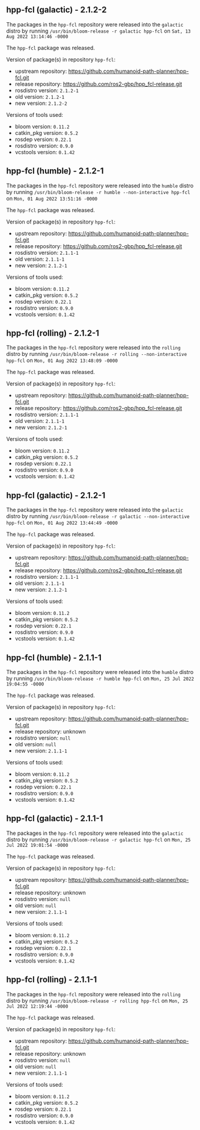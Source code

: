 ## hpp-fcl (galactic) - 2.1.2-2

The packages in the `hpp-fcl` repository were released into the `galactic` distro by running `/usr/bin/bloom-release -r galactic hpp-fcl` on `Sat, 13 Aug 2022 13:14:46 -0000`

The `hpp-fcl` package was released.

Version of package(s) in repository `hpp-fcl`:

- upstream repository: https://github.com/humanoid-path-planner/hpp-fcl.git
- release repository: https://github.com/ros2-gbp/hpp_fcl-release.git
- rosdistro version: `2.1.2-1`
- old version: `2.1.2-1`
- new version: `2.1.2-2`

Versions of tools used:

- bloom version: `0.11.2`
- catkin_pkg version: `0.5.2`
- rosdep version: `0.22.1`
- rosdistro version: `0.9.0`
- vcstools version: `0.1.42`


## hpp-fcl (humble) - 2.1.2-1

The packages in the `hpp-fcl` repository were released into the `humble` distro by running `/usr/bin/bloom-release -r humble --non-interactive hpp-fcl` on `Mon, 01 Aug 2022 13:51:16 -0000`

The `hpp-fcl` package was released.

Version of package(s) in repository `hpp-fcl`:

- upstream repository: https://github.com/humanoid-path-planner/hpp-fcl.git
- release repository: https://github.com/ros2-gbp/hpp_fcl-release.git
- rosdistro version: `2.1.1-1`
- old version: `2.1.1-1`
- new version: `2.1.2-1`

Versions of tools used:

- bloom version: `0.11.2`
- catkin_pkg version: `0.5.2`
- rosdep version: `0.22.1`
- rosdistro version: `0.9.0`
- vcstools version: `0.1.42`


## hpp-fcl (rolling) - 2.1.2-1

The packages in the `hpp-fcl` repository were released into the `rolling` distro by running `/usr/bin/bloom-release -r rolling --non-interactive hpp-fcl` on `Mon, 01 Aug 2022 13:48:09 -0000`

The `hpp-fcl` package was released.

Version of package(s) in repository `hpp-fcl`:

- upstream repository: https://github.com/humanoid-path-planner/hpp-fcl.git
- release repository: https://github.com/ros2-gbp/hpp_fcl-release.git
- rosdistro version: `2.1.1-1`
- old version: `2.1.1-1`
- new version: `2.1.2-1`

Versions of tools used:

- bloom version: `0.11.2`
- catkin_pkg version: `0.5.2`
- rosdep version: `0.22.1`
- rosdistro version: `0.9.0`
- vcstools version: `0.1.42`


## hpp-fcl (galactic) - 2.1.2-1

The packages in the `hpp-fcl` repository were released into the `galactic` distro by running `/usr/bin/bloom-release -r galactic --non-interactive hpp-fcl` on `Mon, 01 Aug 2022 13:44:49 -0000`

The `hpp-fcl` package was released.

Version of package(s) in repository `hpp-fcl`:

- upstream repository: https://github.com/humanoid-path-planner/hpp-fcl.git
- release repository: https://github.com/ros2-gbp/hpp_fcl-release.git
- rosdistro version: `2.1.1-1`
- old version: `2.1.1-1`
- new version: `2.1.2-1`

Versions of tools used:

- bloom version: `0.11.2`
- catkin_pkg version: `0.5.2`
- rosdep version: `0.22.1`
- rosdistro version: `0.9.0`
- vcstools version: `0.1.42`


## hpp-fcl (humble) - 2.1.1-1

The packages in the `hpp-fcl` repository were released into the `humble` distro by running `/usr/bin/bloom-release -r humble hpp-fcl` on `Mon, 25 Jul 2022 19:04:55 -0000`

The `hpp-fcl` package was released.

Version of package(s) in repository `hpp-fcl`:

- upstream repository: https://github.com/humanoid-path-planner/hpp-fcl.git
- release repository: unknown
- rosdistro version: `null`
- old version: `null`
- new version: `2.1.1-1`

Versions of tools used:

- bloom version: `0.11.2`
- catkin_pkg version: `0.5.2`
- rosdep version: `0.22.1`
- rosdistro version: `0.9.0`
- vcstools version: `0.1.42`


## hpp-fcl (galactic) - 2.1.1-1

The packages in the `hpp-fcl` repository were released into the `galactic` distro by running `/usr/bin/bloom-release -r galactic hpp-fcl` on `Mon, 25 Jul 2022 19:01:54 -0000`

The `hpp-fcl` package was released.

Version of package(s) in repository `hpp-fcl`:

- upstream repository: https://github.com/humanoid-path-planner/hpp-fcl.git
- release repository: unknown
- rosdistro version: `null`
- old version: `null`
- new version: `2.1.1-1`

Versions of tools used:

- bloom version: `0.11.2`
- catkin_pkg version: `0.5.2`
- rosdep version: `0.22.1`
- rosdistro version: `0.9.0`
- vcstools version: `0.1.42`


## hpp-fcl (rolling) - 2.1.1-1

The packages in the `hpp-fcl` repository were released into the `rolling` distro by running `/usr/bin/bloom-release -r rolling hpp-fcl` on `Mon, 25 Jul 2022 12:19:44 -0000`

The `hpp-fcl` package was released.

Version of package(s) in repository `hpp-fcl`:

- upstream repository: https://github.com/humanoid-path-planner/hpp-fcl.git
- release repository: unknown
- rosdistro version: `null`
- old version: `null`
- new version: `2.1.1-1`

Versions of tools used:

- bloom version: `0.11.2`
- catkin_pkg version: `0.5.2`
- rosdep version: `0.22.1`
- rosdistro version: `0.9.0`
- vcstools version: `0.1.42`


